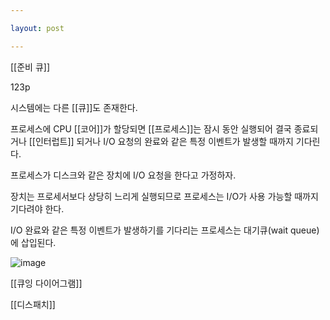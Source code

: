 ```yaml
---

layout: post

---
```


[[준비 큐]]

123p

시스템에는 다른 [[큐]]도 존재한다.

프로세스에 CPU [[코어]]가 할당되면 [[프로세스]]는 잠시 동안 실행되어 결국 종료되거나 [[인터럽트]] 되거나 I/O 요청의 완료와 같은 특정 이벤트가 발생할 때까지 기다린다.

프로세스가 디스크와 같은 장치에 I/O 요청을 한다고 가정하자.

장치는 프로세서보다 상당히 느리게 실행되므로 프로세스는 I/O가 사용 가능할 때까지 기다려야 한다.

I/O 완료와 같은 특정 이벤트가 발생하기를 기다리는 프로세스는 대기큐(wait queue)에 삽입된다.

![image](https://user-images.githubusercontent.com/116250393/212086612-61996a32-ea72-41bc-a188-e167ba184708.png)

[[큐잉 다이어그램]]

[[디스패치]]